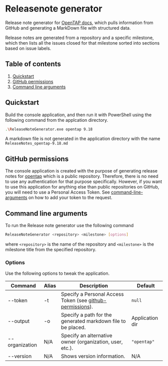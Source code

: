 # Releasenote generator
 Release note generator for [OpenTAP docs](https://doc.opentap.io/), which pulls information from GitHub and generating a MarkDown file with structured data. 
 
Release notes are generated from a repository and a specific milestone, which then lists all the issues closed for that milestone sorted into sections based on issue labels.

## Table of contents

1. [Quickstart](#quickstart)
2. [GitHub permissions](#github-permissions)
3. [Command line arguments](#command-line-arguments)

## Quickstart

Build the console application, and then run it with PowerShell using the following command from the applcation directory. 

``` sh
.\ReleaseNoteGenerator.exe opentap 9.18
```

A markdown file is not generated in the application directory with the name `ReleaseNotes_opentap-9.18.md`


## GitHub permissions 

The console application is created with the purpose of generating release notes for [opentap](https://github.com/opentap/opentap) which is a public repository. Therefore, there is no need to use any authentication for that purpose specifically. However, if you want to use this application for anything else than public repositories on GitHub, you will need to use a Personal Access Token. See [command-line-arguments](#command-line-arguments) on how to add your token to the request. 


## Command line arguments 

To run the Release note generator use the following command

``` sh
ReleaseNoteGenerator <repository> <milestone> [options]
```

where `<repository>` is the name of the repository and `<milestone>` is the milestone title from the specified repository. 

### Options 

Use the following options to tweak the application. 

| Command           | Alias | Description                                                   | Default              | 
|-------------------|-------|-------------------------------------------------------------- |----------------------|
|  --token          | -t    | Specify a Personal Access Token (see [github-permissions](#github-permissions)).   | `null`               | 
|  --output         | -o    | Specify a path for the generated markdown file to be placed.  | Application dir|
|  --organization   | N/A   | Specify an alternative owner (organization, user, etc.).      | `"opentap"`          |
|  --version        | N/A   | Shows version information.                                    | N/A                  |



